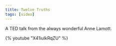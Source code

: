```yaml
---
title: Twelve Truths
tags: [video]
---
```


A TED talk from the always wonderful Anne Lamott.

{% youtube "X41iulkRqZU" %}
